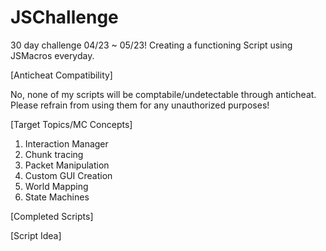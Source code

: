 # JSChallenge
30 day challenge 04/23 ~ 05/23! Creating a functioning Script using JSMacros everyday.


[Anticheat Compatibility]

No, none of my scripts will be comptabile/undetectable through anticheat. Please refrain from using them for any unauthorized purposes!

[Target Topics/MC Concepts]

1. Interaction Manager
2. Chunk tracing
3. Packet Manipulation
4. Custom GUI Creation
5. World Mapping
6. State Machines

[Completed Scripts]

[Script Idea]
